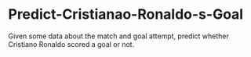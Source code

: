 # Predict-Cristianao-Ronaldo-s-Goal
Given some data about the match and goal attempt, predict whether Cristiano Ronaldo scored a goal or not.
